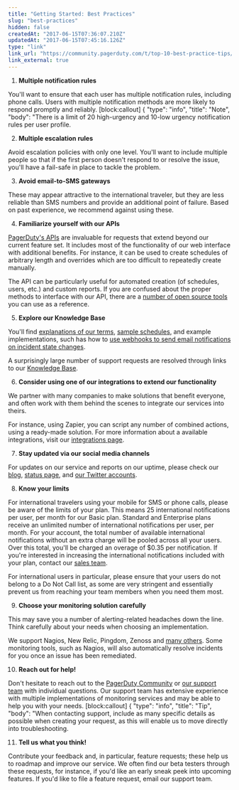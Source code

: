 ```yaml
---
title: "Getting Started: Best Practices"
slug: "best-practices"
hidden: false
createdAt: "2017-06-15T07:36:07.210Z"
updatedAt: "2017-06-15T07:45:16.126Z"
type: "link"
link_url: "https://community.pagerduty.com/t/top-10-best-practice-tips/294"
link_external: true
---
```

1. **Multiple notification rules**

You'll want to ensure that each user has multiple notification rules, including phone calls. Users with multiple notification methods are more likely to respond promptly and reliably.
[block:callout]
{
  "type": "info",
  "title": "Note",
  "body": "There is a limit of 20 high-urgency and 10-low urgency notification rules per user profile.
</Callout>


2. **Multiple escalation rules**

Avoid escalation policies with only one level. You'll want to include multiple people so that if the first person doesn't respond to or resolve the issue, you'll have a fail-safe in place to tackle the problem.

3. **Avoid email-to-SMS gateways**

These may appear attractive to the international traveler, but they are less reliable than SMS numbers and provide an additional point of failure. Based on past experience, we recommend against using these.

4. **Familiarize yourself with our APIs**

[PagerDuty's APIs](https://developer.pagerduty.com) are invaluable for requests that extend beyond our current feature set. It includes most of the functionality of our web interface with additional benefits. For instance, it can be used to create schedules of arbitrary length and overrides which are too difficult to repeatedly create manually.

The API can be particularly useful for automated creation (of schedules, users, etc.) and custom reports. If you are confused about the proper methods to interface with our API, there are a [number of open source tools](doc:api-based-tools) you can use as a reference.

5. **Explore our Knowledge Base**

You'll find [explanations of our terms](doc:glossary), [sample schedules](doc:schedule-examples), and example implementations, such has how to [use webhooks to send email notifications on incident state changes](/docs/webhooks#section-send-email-notifications-when-incidents-trigger-acknowledge-or-resolve).

A surprisingly large number of support requests are resolved through links to our [Knowledge Base](/).

6. **Consider using one of our integrations to extend our functionality**

We partner with many companies to make solutions that benefit everyone, and often work with them behind the scenes to integrate our services into theirs.

For instance, using Zapier, you can script any number of combined actions, using a ready-made solution. For more information about a available integrations, visit our [integrations page](https://www.pagerduty.com/integrations).

7. **Stay updated via our social media channels**

For updates on our service and reports on our uptime, please check our [blog](https://www.pagerduty.com/blog), [status page](https://status.pagerduty.com), and [our Twitter accounts](/docs/introduction#section--fa-twitter-twitter).

8. **Know your limits**

For international travelers using your mobile for SMS or phone calls, please be aware of the limits of your plan. This means 25 international notifications per user, per month for our Basic plan. Standard and Enterprise plans receive an unlimited number of international notifications per user, per month. For your account, the total number of available international notifications without an extra charge will be pooled across all your users. Over this total, you'll be charged an overage of $0.35 per notification. If you're interested in increasing the international notifications included with your plan, contact our [sales team](mailto:sales@pagerduty.com).

For international users in particular, please ensure that your users do not belong to a Do Not Call list, as some are very stringent and essentially prevent us from reaching your team members when you need them most.

9. **Choose your monitoring solution carefully**

This may save you a number of alerting-related headaches down the line. Think carefully about your needs when choosing an implementation.

We support Nagios, New Relic, Pingdom, Zenoss and [many others](https://www.pagerduty.com/integrations). Some monitoring tools, such as Nagios, will also automatically resolve incidents for you once an issue has been remediated.

10. **Reach out for help!**

Don't hesitate to reach out to the [PagerDuty Community](https://community.pagerduty.com) or [our support team](/docs/introduction#section-getting-help) with individual questions. Our support team has extensive experience with multiple implementations of monitoring services and may be able to help you with your needs.
[block:callout]
{
  "type": "info",
  "title": "Tip",
  "body": "When contacting support, include as many specific details as possible when creating your request, as this will enable us to move directly into troubleshooting.
</Callout>


11. **Tell us what you think!**

Contribute your feedback and, in particular, feature requests; these help us to roadmap and improve our service. We often find our beta testers through these requests, for instance, if you'd like an early sneak peek into upcoming features. If you'd like to file a feature request, email our support team.